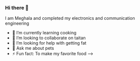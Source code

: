 ### Hi there 👋
I am Meghala and completed my electronics and communication engineering


- 🌱 I’m currently learning cooking
- 👯 I’m looking to collaborate on taitan
- 🤔 I’m looking for help with getting fat
- 💬 Ask me about pets
- ⚡ Fun fact: To make my favorite food
-->
